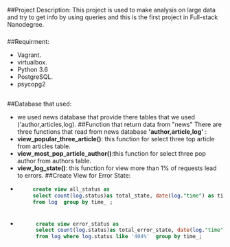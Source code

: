 ##Project Description:
This project is used to make analysis on large data and try to get info by using queries and this is the first project in Full-stack Nanodegree.
###
##Requirment:
- Vagrant.
- virtualbox.
- Python 3.6
- PostgreSQL.
- psycopg2
###
##
##Database that used:
- we used news database that provide there tables that we used ('author,articles,log).
##Function that return data from "news"
There are three functions that read from news database **'author,article,log'** :
- **view_popular_three_article()**: this function for select three top article from articles table.
- **view_most_pop_article_author()**:this function for select three pop author from authors table.
- **view_log_state()**: this function for view more than 1% of requests lead to errors.
##Create View for Error State:
- ```sql 
       create view all_status as
       select count(log.status)as total_state, date(log."time") as time_ 
       from log  group by time_ ;
     ```
######
- ```sql 
        create view error_status as 
        select count(log.status)as total_error_state, date(log."time") as time_ 
        from log where log.status like '404%'  group by time_;
     ```